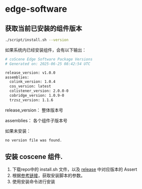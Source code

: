 # edge-software

## 获取当前已安装的组件版本
```bash
./script/install.sh --version
```
   
如果系统内已经安装组件，会有以下输出：

```bash
# coScene Edge Software Package Versions
# Generated on: 2025-06-25 08:42:54 UTC

release_version: v1.0.0
assemblies:
  colink_version: 1.0.4
  cos_version: latest
  colistener_version: 2.0.0-0
  cobridge_version: 1.0.9-0
  trzsz_version: 1.1.6
```

   release_version： 整体版本号
   
   assemblies： 各个组件子版本号

如果未安装：
```bash
no version file was found.
```

## 安装 coscene 组件.

1. 下载repo中的 install.sh 文件，以及 [release](https://github.com/coscene-io/edge-software/releases) 中对应版本的 Assert
2. 根据[参考链接](https://docs.coscene.cn/docs/device/create-device#%E4%BD%BF%E7%94%A8%E7%A6%BB%E7%BA%BF%E5%AE%89%E8%A3%85%E5%8C%85%E6%B7%BB%E5%8A%A0)，获取安装脚本的参数。
3. 使用安装命令进行安装

   